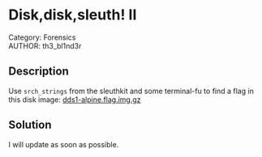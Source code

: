 ﻿# Disk,disk,sleuth! II
Category: Forensics </br>
AUTHOR: th3_bl1nd3r

## Description
Use `srch_strings` from the sleuthkit and some terminal-fu to find a flag in this disk image: [dds1-alpine.flag.img.gz](https://mercury.picoctf.net/static/f63e4eba644c99e92324b65cbd875db6/dds1-alpine.flag.img.gz)</br>
## Solution
I will update as soon as possible.
